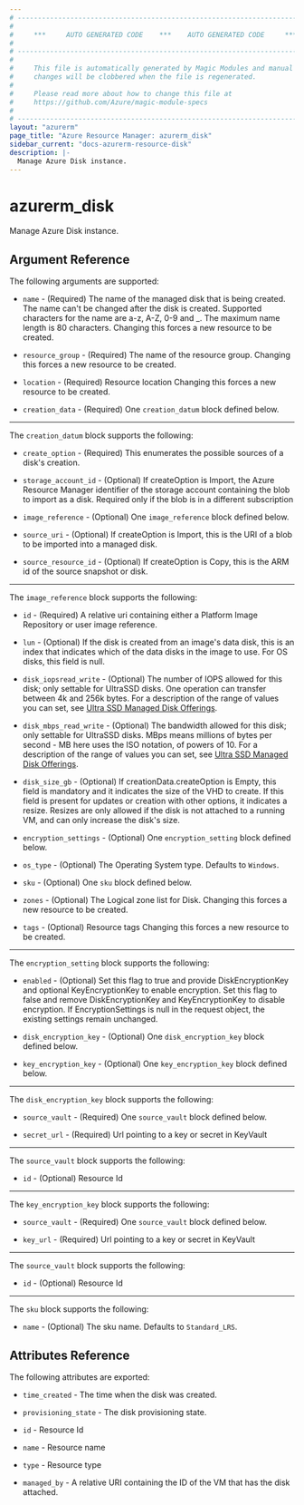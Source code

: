 ```yaml
---
# ----------------------------------------------------------------------------
#
#     ***     AUTO GENERATED CODE    ***    AUTO GENERATED CODE     ***
#
# ----------------------------------------------------------------------------
#
#     This file is automatically generated by Magic Modules and manual
#     changes will be clobbered when the file is regenerated.
#
#     Please read more about how to change this file at
#     https://github.com/Azure/magic-module-specs
#
# ----------------------------------------------------------------------------
layout: "azurerm"
page_title: "Azure Resource Manager: azurerm_disk"
sidebar_current: "docs-azurerm-resource-disk"
description: |-
  Manage Azure Disk instance.
---
```


# azurerm_disk

Manage Azure Disk instance.


## Argument Reference

The following arguments are supported:

* `name` - (Required) The name of the managed disk that is being created. The name can't be changed after the disk is created. Supported characters for the name are a-z, A-Z, 0-9 and _. The maximum name length is 80 characters. Changing this forces a new resource to be created.

* `resource_group` - (Required) The name of the resource group. Changing this forces a new resource to be created.

* `location` - (Required) Resource location Changing this forces a new resource to be created.

* `creation_data` - (Required) One `creation_datum` block defined below.

---

The `creation_datum` block supports the following:

* `create_option` - (Required) This enumerates the possible sources of a disk's creation.

* `storage_account_id` - (Optional) If createOption is Import, the Azure Resource Manager identifier of the storage account containing the blob to import as a disk. Required only if the blob is in a different subscription

* `image_reference` - (Optional) One `image_reference` block defined below.

* `source_uri` - (Optional) If createOption is Import, this is the URI of a blob to be imported into a managed disk.

* `source_resource_id` - (Optional) If createOption is Copy, this is the ARM id of the source snapshot or disk.


---

The `image_reference` block supports the following:

* `id` - (Required) A relative uri containing either a Platform Image Repository or user image reference.

* `lun` - (Optional) If the disk is created from an image's data disk, this is an index that indicates which of the data disks in the image to use. For OS disks, this field is null.

* `disk_iopsread_write` - (Optional) The number of IOPS allowed for this disk; only settable for UltraSSD disks. One operation can transfer between 4k and 256k bytes. For a description of the range of values you can set, see [Ultra SSD Managed Disk Offerings](https://docs.microsoft.com/azure/virtual-machines/windows/disks-ultra-ssd#ultra-ssd-managed-disk-offerings).

* `disk_mbps_read_write` - (Optional) The bandwidth allowed for this disk; only settable for UltraSSD disks. MBps means millions of bytes per second - MB here uses the ISO notation, of powers of 10. For a description of the range of values you can set, see [Ultra SSD Managed Disk Offerings](https://docs.microsoft.com/azure/virtual-machines/windows/disks-ultra-ssd#ultra-ssd-managed-disk-offerings).

* `disk_size_gb` - (Optional) If creationData.createOption is Empty, this field is mandatory and it indicates the size of the VHD to create. If this field is present for updates or creation with other options, it indicates a resize. Resizes are only allowed if the disk is not attached to a running VM, and can only increase the disk's size.

* `encryption_settings` - (Optional) One `encryption_setting` block defined below.

* `os_type` - (Optional) The Operating System type. Defaults to `Windows`.

* `sku` - (Optional) One `sku` block defined below.

* `zones` - (Optional) The Logical zone list for Disk. Changing this forces a new resource to be created.

* `tags` - (Optional) Resource tags Changing this forces a new resource to be created.

---

The `encryption_setting` block supports the following:

* `enabled` - (Optional) Set this flag to true and provide DiskEncryptionKey and optional KeyEncryptionKey to enable encryption. Set this flag to false and remove DiskEncryptionKey and KeyEncryptionKey to disable encryption. If EncryptionSettings is null in the request object, the existing settings remain unchanged.

* `disk_encryption_key` - (Optional) One `disk_encryption_key` block defined below.

* `key_encryption_key` - (Optional) One `key_encryption_key` block defined below.


---

The `disk_encryption_key` block supports the following:

* `source_vault` - (Required) One `source_vault` block defined below.

* `secret_url` - (Required) Url pointing to a key or secret in KeyVault


---

The `source_vault` block supports the following:

* `id` - (Optional) Resource Id

---

The `key_encryption_key` block supports the following:

* `source_vault` - (Required) One `source_vault` block defined below.

* `key_url` - (Required) Url pointing to a key or secret in KeyVault


---

The `source_vault` block supports the following:

* `id` - (Optional) Resource Id

---

The `sku` block supports the following:

* `name` - (Optional) The sku name. Defaults to `Standard_LRS`.

## Attributes Reference

The following attributes are exported:

* `time_created` - The time when the disk was created.

* `provisioning_state` - The disk provisioning state.

* `id` - Resource Id

* `name` - Resource name

* `type` - Resource type

* `managed_by` - A relative URI containing the ID of the VM that has the disk attached.
